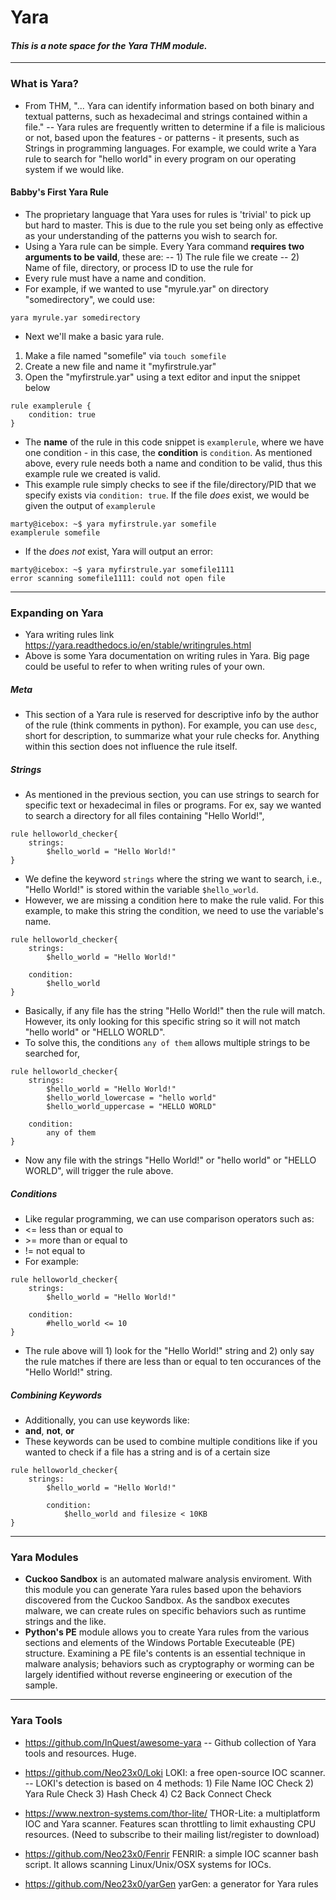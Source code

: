 # Yara
#### *This is a note space for the Yara THM module.*
---

### What is Yara?
- From THM, "... Yara can identify information based on both binary and textual patterns, such as hexadecimal and strings contained within a file."
-- Yara rules are frequently written to determine if a file is malicious or not, based upon the features - or patterns - it presents, such as Strings in programming languages. For example, we could write a Yara rule to search for "hello world" in every program on our operating system if we would like. 

#### Babby's First Yara Rule
- The proprietary language that Yara uses for rules is 'trivial' to pick up but hard to master. This is due to the rule you set being only as effective as your understanding of the patterns you wish to search for.
- Using a Yara rule can be simple. Every Yara command **requires two arguments to be vaild**, these are:
-- 1) The rule file we create
-- 2) Name of file, directory, or process ID to use the rule for
- Every rule must have a name and condition.
- For example, if we wanted to use "myrule.yar" on directory "somedirectory", we could use:
```
yara myrule.yar somedirectory
```
- Next we'll make a basic yara rule.
1) Make a file named "somefile" via ```touch somefile```
2) Create a new file and name it "myfirstrule.yar"
3) Open the "myfirstrule.yar" using a text editor and input the snippet below
```
rule examplerule {
    condition: true
}
```
- The **name** of the rule in this code snippet is ```examplerule```, where we have one condition - in this case, the **condition** is ```condition```. As mentioned above, every rule needs both a name and condition to be valid, thus this example rule we created is valid.
- This example rule simply checks to see if the file/directory/PID that we specify exists via ```condition: true```. If the file *does* exist, we would be given the output of ```examplerule```
``` 
marty@icebox: ~$ yara myfirstrule.yar somefile
examplerule somefile
```
- If the *does not* exist, Yara will output an error:
```
marty@icebox: ~$ yara myfirstrule.yar somefile1111
error scanning somefile1111: could not open file
```
---
### Expanding on Yara
- Yara writing rules link https://yara.readthedocs.io/en/stable/writingrules.html
- Above is some Yara documentation on writing rules in Yara. Big page could be useful to refer to when writing rules of your own.

##### Meta
- This section of a Yara rule is reserved for descriptive info by the author of the rule (think comments in python). For example, you can use ```desc```, short for description, to summarize what your rule checks for. Anything within this section does not influence the rule itself.

##### Strings
- As mentioned in the previous section, you can use strings to search for specific text or hexadecimal in files or programs. For ex, say we wanted to search a directory for all files containing "Hello World!",
```
rule helloworld_checker{
    strings:
        $hello_world = "Hello World!"
}
```
- We define the keyword ```strings``` where the string we want to search, i.e., "Hello World!" is stored within the variable ```$hello_world```. 
- However, we are missing a condition here to make the rule valid. For this example, to make this string the condition, we need to use the variable's name.
```
rule helloworld_checker{
    strings:
        $hello_world = "Hello World!"
        
    condition:
        $hello_world
}
```
- Basically, if any file has the string "Hello World!" then the rule will match. However, its only looking for this specific string so it will not match "hello world" or "HELLO WORLD".
- To solve this, the conditions ```any of them``` allows multiple strings to be searched for,
```
rule helloworld_checker{
    strings:
        $hello_world = "Hello World!"
        $hello_world_lowercase = "hello world"
		$hello_world_uppercase = "HELLO WORLD"

	condition:
		any of them
}
```
- Now any file with the strings "Hello World!" or "hello world" or "HELLO WORLD", will trigger the rule above.

##### Conditions
- Like regular programming, we can use comparison operators such as:
- <= less than or equal to
- \>= more than or equal to
- != not equal to
- For example:
```
rule helloworld_checker{
	strings:
		$hello_world = "Hello World!"

	condition:
        #hello_world <= 10
}
```
- The rule above will 1) look for the "Hello World!" string and 2) only say the rule matches if there are less than or equal to ten occurances of the "Hello World!" string.

##### Combining Keywords
- Additionally, you can use keywords like:
- **and**, **not**, **or**
- These keywords can be used to combine multiple conditions like if you wanted to check if a file has a string and is of a certain size
```
rule helloworld_checker{
	strings:
		$hello_world = "Hello World!" 
        
        condition:
	        $hello_world and filesize < 10KB 
}
```
---
### Yara Modules
- **Cuckoo Sandbox** is an automated malware analysis enviroment. With this module you can generate Yara rules based upon the behaviors discovered from the Cuckoo Sandbox. As the sandbox executes malware, we can create rules on specific behaviors such as runtime strings and the like.
- **Python's PE** module allows you to create Yara rules from the various sections and elements of the Windows Portable Executeable (PE) structure. Examining a PE file's contents is an essential technique in malware analysis; behaviors such as cryptography or worming can be largely identified without reverse engineering or execution of the sample.
---
### Yara Tools
- https://github.com/InQuest/awesome-yara
-- Github collection of Yara tools and resources. Huge.

- https://github.com/Neo23x0/Loki LOKI: a free open-source IOC scanner.
-- LOKI's detection is based on 4 methods: 1) File Name IOC Check 2) Yara Rule Check 3) Hash Check 4) C2 Back Connect Check

- https://www.nextron-systems.com/thor-lite/ THOR-Lite: a multiplatform IOC and Yara scanner. Features scan throttling to limit exhausting CPU resources. (Need to subscribe to their mailing list/register to download)

- https://github.com/Neo23x0/Fenrir FENRIR: a simple IOC scanner bash script. It allows scanning Linux/Unix/OSX systems for IOCs.

- https://github.com/Neo23x0/yarGen yarGen: a generator for Yara rules

